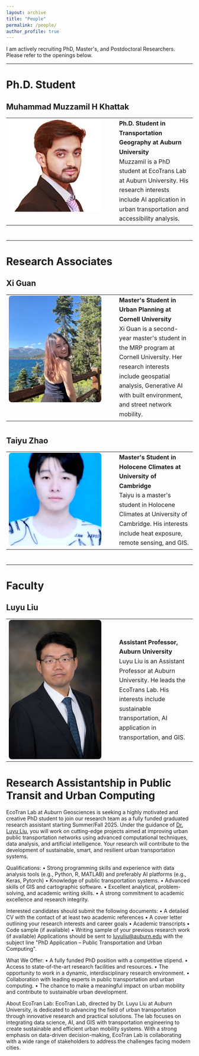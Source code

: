 ```yaml
---
layout: archive
title: "People"
permalink: /people/
author_profile: true
---
```


I am actively recruiting PhD, Master's, and Postdoctoral Researchers. Please refer to the openings below.

---

# Ph.D. Student

## Muhammad Muzzamil H Khattak

<table style="border: none; margin-bottom: 40px;">
  <tr>
    <td width="270" valign="top" style="padding-right: 20px; border: none;">
      <img src="/images/muzzamil.jpg" alt="Muzzamil Khattak" width="250" style="border-radius: 8px;">
    </td>
    <td style="font-size: 1rem; line-height: 1.6; border: none;">
      <strong>Ph.D. Student in Transportation Geography at Auburn University</strong><br/>
      Muzzamil is a PhD student at EcoTrans Lab at Auburn University. His research interests include AI application in urban transportation and accessibility analysis.
    </td>
  </tr>
</table>

---

# Research Associates

## Xi Guan

<table style="border: none; margin-bottom: 40px;">
  <tr>
    <td width="270" valign="top" style="padding-right: 20px; border: none;">
      <img src="/images/xi.jpg" alt="Xi Guan" width="250" style="border-radius: 8px;">
    </td>
    <td style="font-size: 1rem; line-height: 1.6; border: none;">
      <strong>Master's Student in Urban Planning at Cornell University</strong><br/>
      Xi Guan is a second-year master's student in the MRP program at Cornell University. Her research interests include geospatial analysis, Generative AI with built environment, and street network mobility.
    </td>
  </tr>
</table>

## Taiyu Zhao

<table style="border: none; margin-bottom: 40px;">
  <tr>
    <td width="270" valign="top" style="padding-right: 20px; border: none;">
      <img src="/images/taiyu.jpg" alt="Taiyu Zhao" width="250" style="border-radius: 8px;">
    </td>
    <td style="font-size: 1rem; line-height: 1.6; border: none;">
      <strong>Master's Student in Holocene Climates at University of Cambridge</strong><br/>
      Taiyu is a master's student in Holocene Climates at University of Cambridge. His interests include heat exposure, remote sensing, and GIS.
    </td>
  </tr>
</table>

---

# Faculty
## Luyu Liu

<table style="border: none; margin-bottom: 40px;">
  <tr>
    <td width="270" valign="top" style="padding-right: 20px; border: none;">
      <img src="/images/luyu.jpg" alt="Luyu Liu" width="250" style="border-radius: 8px;">
    </td>
    <td style="font-size: 1rem; line-height: 1.6; border: none;">
      <strong>Assistant Professor, Auburn University</strong><br/>
      Luyu Liu is an Assistant Professor at Auburn University. He leads the EcoTrans Lab. His interests include sustainable transportation, AI application in transportation, and GIS.
    </td>
  </tr>
</table>


# Research Assistantship in Public Transit and Urban Computing

EcoTran Lab at Auburn Geosciences is seeking a highly motivated and creative PhD student to join our research team as a fully funded graduated research assistant starting Summer/Fall 2025. Under the guidance of [Dr. Luyu Liu](https://scholar.google.com/citations?user=r4X5ksYAAAAJ), you will work on cutting-edge projects aimed at improving urban public transportation networks using advanced computational techniques, data analysis, and artificial intelligence. Your research will contribute to the development of sustainable, smart, and resilient urban transportation systems.

Qualifications:
•	Strong programming skills and experience with data analysis tools (e.g., Python, R, MATLAB) and preferably AI platforms (e.g., Keras, Pytorch)
•	Knowledge of public transportation systems.
•	Advanced skills of GIS and cartographic software.
•	Excellent analytical, problem-solving, and academic writing skills.
•	A strong commitment to academic excellence and research integrity.

Interested candidates should submit the following documents:
•	A detailed CV with the contact of at least two academic references
•	A cover letter outlining your research interests and career goals
•	Academic transcripts
•	Code sample (if available)
•	Writing sample of your previous research work (if available)
Applications should be sent to luyuliu@auburn.edu with the subject line "PhD Application – Public Transportation and Urban Computing".

What We Offer:
•	A fully funded PhD position with a competitive stipend.
•	Access to state-of-the-art research facilities and resources.
•	The opportunity to work in a dynamic, interdisciplinary research environment.
•	Collaboration with leading experts in public transportation and urban computing.
•	The chance to make a meaningful impact on urban mobility and contribute to sustainable urban development.

About EcoTran Lab:
EcoTran Lab, directed by Dr. Luyu Liu at Auburn University, is dedicated to advancing the field of urban transportation through innovative research and practical solutions. The lab focuses on integrating data science, AI, and GIS with transportation engineering to create sustainable and efficient urban mobility systems. With a strong emphasis on data-driven decision-making, EcoTran Lab is collaborating with a wide range of stakeholders to address the challenges facing modern cities.
